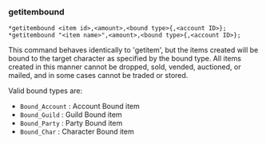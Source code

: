 ### getitembound
```
*getitembound <item id>,<amount>,<bound type>{,<account ID>};
*getitembound "<item name>",<amount>,<bound type>{,<account ID>};
```

This command behaves identically to 'getitem', but the items created will be
bound to the target character as specified by the bound type. All items created
in this manner cannot be dropped, sold, vended, auctioned, or mailed, and in
some cases cannot be traded or stored.

Valid bound types are:
* `Bound_Account` : Account Bound item
* `Bound_Guild`   : Guild Bound item
* `Bound_Party`   : Party Bound item
* `Bound_Char`    : Character Bound item
